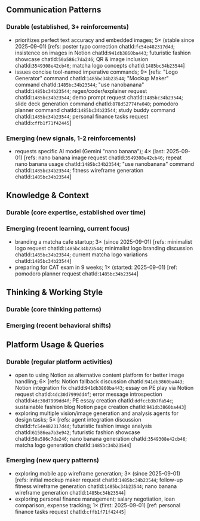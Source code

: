 ## Communication Patterns
### Durable (established, 3+ reinforcements)
- prioritizes perfect text accuracy and embedded images; 5× (stable since 2025-09-01) [refs: poster typo correction chatId:`fc54e482317d4d`; insistence on images in Notion chatId:`941db3860ba443`; futuristic fashion showcase chatId:`50a586c7da246`; QR & image inclusion chatId:`3549308e42cb46`; matcha logo concepts chatId:`1485bc34b23544`]
- issues concise tool-named imperative commands; 9× [refs: "Logo Generator" command chatId:`1485bc34b23544`; "Mockup Maker" command chatId:`1485bc34b23544`; "use nanobanana" chatId:`1485bc34b23544`; regex/coder/explainer request chatId:`1485bc34b23544`; demo prompt request chatId:`1485bc34b23544`; slide deck generation command chatId:`878d52774fe040`; pomodoro planner command chatId:`1485bc34b23544`; study buddy command chatId:`1485bc34b23544`; personal finance tasks request chatId:`cffb1f71f42445`]

### Emerging (new signals, 1-2 reinforcements)
- requests specific AI model (Gemini "nano banana"); 4× (last: 2025-09-01) [refs: nano banana image request chatId:`3549308e42cb46`; repeat nano banana usage chatId:`1485bc34b23544`; "use nanobanana" command chatId:`1485bc34b23544`; fitness wireframe generation chatId:`1485bc34b23544`]

## Knowledge & Context
### Durable (core expertise, established over time)

### Emerging (recent learning, current focus)
- branding a matcha cafe startup; 3× (since 2025-09-01) [refs: minimalist logo request chatId:`1485bc34b23544`; minimalist logo branding discussion chatId:`1485bc34b23544`; current matcha logo variations chatId:`1485bc34b23544`]
- preparing for CAT exam in 9 weeks; 1× (started: 2025-09-01) [ref: pomodoro planner request chatId:`1485bc34b23544`]

## Thinking & Working Style
### Durable (core thinking patterns)

### Emerging (recent behavioral shifts)

## Platform Usage & Queries
### Durable (regular platform activities)
- open to using Notion as alternative content platform for better image handling; 6× [refs: Notion fallback discussion chatId:`941db3860ba443`; Notion integration fix chatId:`941db3860ba443`; essay on PE play via Notion request chatId:`4dc30d7999dd4f`; error message introspection chatId:`4dc30d7999dd4f`; PE essay creation chatId:`ddfccb3b7fa54c`; sustainable fashion blog Notion page creation chatId:`941db3860ba443`]
- exploring multiple vision/image generation and analysis agents for design tasks; 5× [refs: agent integration discussion chatId:`fc54e482317d4d`; futuristic fashion image analysis chatId:`61586ea7b3e942`; futuristic fashion showcase chatId:`50a586c7da246`; nano banana generation chatId:`3549308e42cb46`; matcha logo generation chatId:`1485bc34b23544`]

### Emerging (new query patterns)
- exploring mobile app wireframe generation; 3× (since 2025-09-01) [refs: initial mockup maker request chatId:`1485bc34b23544`; follow-up fitness wireframe generation chatId:`1485bc34b23544`; nano banana wireframe generation chatId:`1485bc34b23544`]
- exploring personal finance management; salary negotiation, loan comparison, expense tracking; 1× (first: 2025-09-01) [ref: personal finance tasks request chatId:`cffb1f71f42445`]